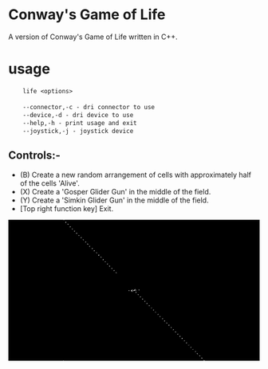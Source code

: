 # Conway's Game of Life

A version of Conway's Game of Life written in C++.

# usage
        life <options>

        --connector,-c - dri connector to use
        --device,-d - dri device to use
        --help,-h - print usage and exit
        --joystick,-j - joystick device

## Controls:-
- (B) Create a new random arrangement of cells with approximately half of the cells 'Alive'.
- (X) Create a 'Gosper Glider Gun' in the middle of the field.
- (Y) Create a 'Simkin Glider Gun' in the middle of the field.
- [Top right function key] Exit.

![Conway's Game of Life](assets/life.png)

